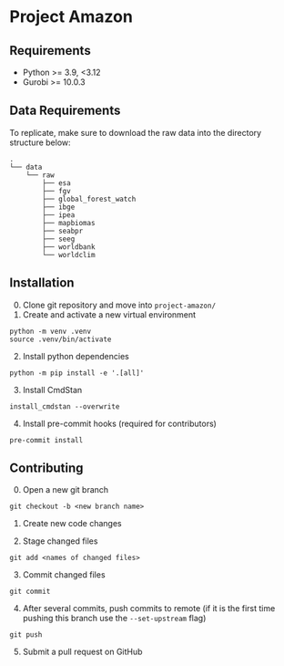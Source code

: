 # Project Amazon

## Requirements
- Python >= 3.9, <3.12
- Gurobi >= 10.0.3
## Data Requirements
To replicate, make sure to download the raw data into the directory structure below:
```
.
└── data
    └── raw
        ├── esa
        ├── fgv
        ├── global_forest_watch
        ├── ibge
        ├── ipea
        ├── mapbiomas
        ├── seabpr
        ├── seeg
        ├── worldbank
        └── worldclim
```

## Installation

0. Clone git repository and move into `project-amazon/`
1. Create and activate a new virtual environment
```
python -m venv .venv
source .venv/bin/activate
```
2. Install python dependencies
```
python -m pip install -e '.[all]'
```

3. Install CmdStan
```
install_cmdstan --overwrite
```

4. Install pre-commit hooks (required for contributors)
```
pre-commit install
```


## Contributing
0. Open a new git branch
```
git checkout -b <new branch name>
```
1. Create new code changes

2. Stage changed files
```
git add <names of changed files>
```

3. Commit changed files
```
git commit
```

4. After several commits, push commits to remote (if it is the first time pushing this branch use the `--set-upstream` flag)
```
git push
```

5. Submit a pull request on GitHub
